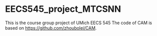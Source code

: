 # EECS545_project_MTCSNN
This is the course group project of UMich EECS 545 
The code of CAM is based on https://github.com/zhoubolei/CAM.
